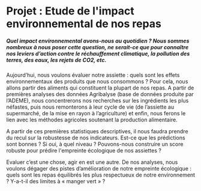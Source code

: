 # Projet : Etude de l'impact environnemental de nos repas

##### *Quel impact environnemental avons-nous au quotidien ? Nous sommes nombreux à nous poser cette question, ne serait-ce que pour connaître nos leviers d’action contre le réchauffement climatique, la pollution des terres, des eaux, les rejets de CO2, etc.*

Aujourd’hui, nous voulons évaluer notre assiette : quels sont les effets environnementaux des produits que nous consommons ? Pour cela, nous allons partir des aliments qui constituent la plupart de nos repas. A partir de premières analyses des données Agribalyse (base de données produite par l’ADEME), nous concentrerons nos recherches sur les ingrédients les plus néfastes, puis nous remonterons à leur cycle de vie (de l’assiette au supermarché, de la mise en rayon à l’agriculture) et enfin, nous ferons le lien avec les méthodes agricoles soutenant la production alimentaire. 

A partir de ces premières statistiques descriptives, il nous faudra prendre du recul sur la robustesse de nos indicateurs. Est-ce que les prédictions sont bonnes ? Si oui, à quel niveau ? Pouvons-nous construire un score robuste pour prédire l'empreinte écologique de nos assiettes ? 

Evaluer c’est une chose, agir en est une autre. De nos analyses, nous voulons dégager des pistes d’amélioration de notre empreinte écologique : quels sont les repas équilibrés les plus respectueux de notre environnement ?  Y-a-t-il des limites à « manger vert » ?
